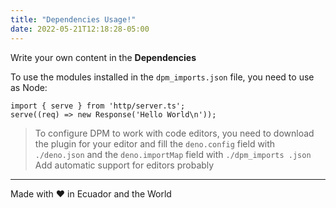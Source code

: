 ```yaml
---
title: "Dependencies Usage!"
date: 2022-05-21T12:18:28-05:00
---
```


Write your own content in the **Dependencies**

To use the modules installed in the `dpm_imports.json` file, you need to use as
Node:

```
import { serve } from 'http/server.ts';
serve((req) => new Response('Hello World\n'));
```

> To configure DPM to work with code editors, you need to download the plugin
> for your editor and fill the `deno.config` field with `./deno.json` and the
> `deno.importMap` field with `./dpm_imports .json` Add automatic support for
> editors probably

---

Made with ♥ in Ecuador and the World
